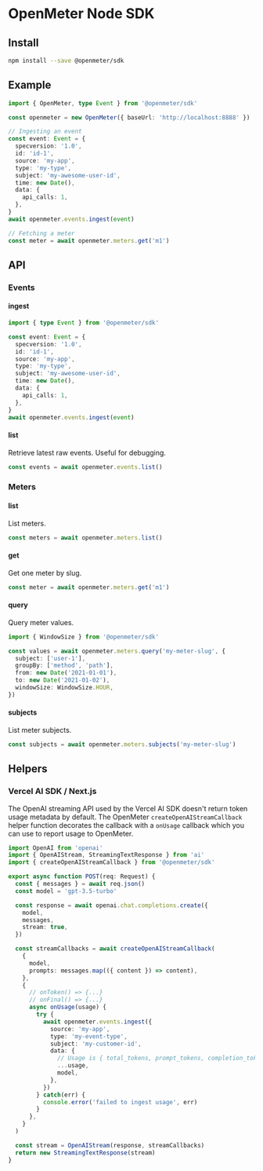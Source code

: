 # OpenMeter Node SDK

## Install

```sh
npm install --save @openmeter/sdk
```

## Example

```ts
import { OpenMeter, type Event } from '@openmeter/sdk'

const openmeter = new OpenMeter({ baseUrl: 'http://localhost:8888' })

// Ingesting an event
const event: Event = {
  specversion: '1.0',
  id: 'id-1',
  source: 'my-app',
  type: 'my-type',
  subject: 'my-awesome-user-id',
  time: new Date(),
  data: {
    api_calls: 1,
  },
}
await openmeter.events.ingest(event)

// Fetching a meter
const meter = await openmeter.meters.get('m1')
```

## API

### Events

#### ingest

```ts
import { type Event } from '@openmeter/sdk'

const event: Event = {
  specversion: '1.0',
  id: 'id-1',
  source: 'my-app',
  type: 'my-type',
  subject: 'my-awesome-user-id',
  time: new Date(),
  data: {
    api_calls: 1,
  },
}
await openmeter.events.ingest(event)
```

#### list

Retrieve latest raw events. Useful for debugging.

```ts
const events = await openmeter.events.list()
```

### Meters

#### list

List meters.

```ts
const meters = await openmeter.meters.list()
```

#### get

Get one meter by slug.

```ts
const meter = await openmeter.meters.get('m1')
```

#### query

Query meter values.

```ts
import { WindowSize } from '@openmeter/sdk'

const values = await openmeter.meters.query('my-meter-slug', {
  subject: ['user-1'],
  groupBy: ['method', 'path'],
  from: new Date('2021-01-01'),
  to: new Date('2021-01-02'),
  windowSize: WindowSize.HOUR,
})
```

#### subjects

List meter subjects.

```ts
const subjects = await openmeter.meters.subjects('my-meter-slug')
```

## Helpers

### Vercel AI SDK / Next.js

The OpenAI streaming API used by the Vercel AI SDK doesn't return token usage metadata by default.
The OpenMeter `createOpenAIStreamCallback` helper function decorates the callback with a `onUsage`
callback which you can use to report usage to OpenMeter.

```ts
import OpenAI from 'openai'
import { OpenAIStream, StreamingTextResponse } from 'ai'
import { createOpenAIStreamCallback } from '@openmeter/sdk'

export async function POST(req: Request) {
  const { messages } = await req.json()
  const model = 'gpt-3.5-turbo'

  const response = await openai.chat.completions.create({
    model,
    messages,
    stream: true,
  })

  const streamCallbacks = await createOpenAIStreamCallback(
    {
      model,
      prompts: messages.map(({ content }) => content),
    },
    {
      // onToken() => {...}
      // onFinal() => {...}
      async onUsage(usage) {
        try {
          await openmeter.events.ingest({
            source: 'my-app',
            type: 'my-event-type',
            subject: 'my-customer-id',
            data: {
              // Usage is { total_tokens, prompt_tokens, completion_tokens }
              ...usage,
              model,
            },
          })
        } catch(err) {
          console.error('failed to ingest usage', err)
        }
      },
    }
  )

  const stream = OpenAIStream(response, streamCallbacks)
  return new StreamingTextResponse(stream)
}
```
